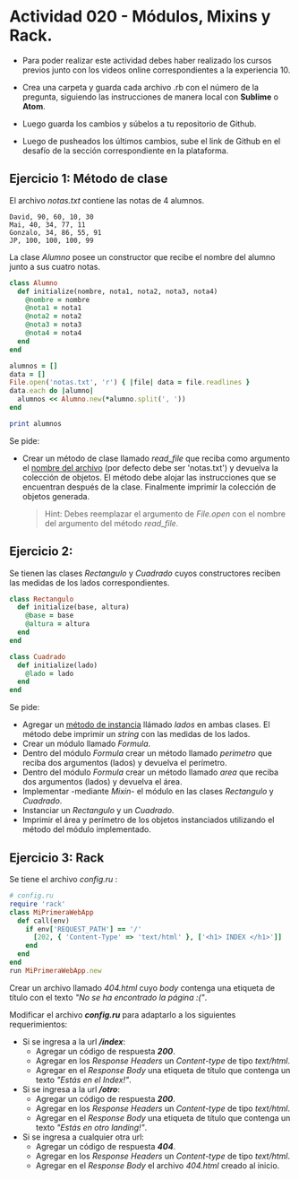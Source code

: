 # Actividad 020 - Módulos, Mixins y Rack.

- Para poder realizar este actividad debes haber realizado los cursos previos junto con los videos online correspondientes a la experiencia 10.

- Crea una carpeta y guarda cada archivo .rb con el número de la pregunta, siguiendo las instrucciones de manera local con **Sublime** o **Atom**.

- Luego guarda los cambios y súbelos a tu repositorio de Github.

- Luego de pusheados los últimos cambios, sube el link de Github en el desafío de la sección correspondiente en la plataforma.

## Ejercicio 1: Método de clase
El archivo *notas.txt* contiene las notas de 4 alumnos.

~~~
David, 90, 60, 10, 30
Mai, 40, 34, 77, 11
Gonzalo, 34, 86, 55, 91
JP, 100, 100, 100, 99
~~~

La clase *Alumno* posee un constructor que recibe el nombre del alumno junto a sus cuatro notas.

~~~rb
class Alumno
  def initialize(nombre, nota1, nota2, nota3, nota4)
    @nombre = nombre
    @nota1 = nota1
    @nota2 = nota2
    @nota3 = nota3
    @nota4 = nota4
  end
end

alumnos = []
data = []
File.open('notas.txt', 'r') { |file| data = file.readlines }
data.each do |alumno|
  alumnos << Alumno.new(*alumno.split(', '))
end

print alumnos
~~~
Se pide:

- Crear un método de clase llamado *read_file* que reciba como argumento el <u>nombre del archivo</u> (por defecto debe ser 'notas.txt') y devuelva la colección de objetos. El método debe alojar las instrucciones que se encuentran después de la clase. Finalmente imprimir la colección de objetos generada.
    >Hint: Debes reemplazar el argumento de *File.open* con el nombre del argumento del método *read_file*.

## Ejercicio 2:
Se tienen las clases *Rectangulo* y *Cuadrado* cuyos constructores reciben las medidas de los lados correspondientes.

~~~rb
class Rectangulo
  def initialize(base, altura)
    @base = base
    @altura = altura
  end
end

class Cuadrado
  def initialize(lado)
    @lado = lado
  end
end
~~~

Se pide:

- Agregar un <u>método de instancia</u> llámado *lados* en ambas clases. El método debe imprimir un *string* con las medidas de los lados.
- Crear un módulo llamado *Formula*. 
- Dentro del módulo *Formula* crear un método llamado *perimetro* que reciba dos argumentos (lados) y devuelva el perímetro.
- Dentro del módulo *Formula* crear un método llamado *area* que reciba dos argumentos (lados) y devuelva el área.
- Implementar -mediante *Mixin*- el módulo en las clases *Rectangulo* y *Cuadrado*.
- Instanciar un *Rectangulo* y un *Cuadrado*.
- Imprimir el área y perímetro de los objetos instanciados utilizando el método del módulo implementado.



## Ejercicio 3: Rack
Se tiene el archivo *config.ru* :

~~~rb
# config.ru
require 'rack'
class MiPrimeraWebApp
  def call(env)
    if env['REQUEST_PATH'] == '/'
      [202, { 'Content-Type' => 'text/html' }, ['<h1> INDEX </h1>']]
    end
  end
end
run MiPrimeraWebApp.new
~~~

Crear un archivo llamado *404.html* cuyo *body* contenga una etiqueta de título con el texto *"No se ha encontrado la página :("*.

Modificar el archivo ***config.ru*** para adaptarlo a los siguientes requerimientos:

 - Si se ingresa a la url ***/index***: 
    - Agregar un código de respuesta ***200***.
    - Agregar en los *Response Headers* un *Content-type* de tipo *text/html*.
    - Agregar en el *Response Body* una etiqueta de título que contenga un texto *"Estás en el Index!"*.
- Si se ingresa a la url ***/otro***:
    - Agregar un código de respuesta ***200***.
    - Agregar en los *Response Headers* un *Content-type* de tipo *text/html*.
    - Agregar en el *Response Body* una etiqueta de título que contenga un texto *"Estás en otro landing!"*.
- Si se ingresa a cualquier otra url:
    - Agregar un código de respuesta ***404***.
    - Agregar en los *Response Headers* un *Content-type* de tipo *text/html*.
    - Agregar en el *Response Body* el archivo *404.html* creado al inicio.